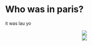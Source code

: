 # Who was in paris?
it was lau yo

<div align="center">
  <img src="https://i.pinimg.com/originals/49/67/d4/4967d46c0d06d930e8eb62e2cebc7cfa.jpg" />
</div>

<div align="center">
<img src="http://github-readme-streak-stats.herokuapp.com?user=sord-dev&theme=tokyonight-duo&hide_border=true&&date_format=j%20M%5B%20Y%5D" />
</div>
